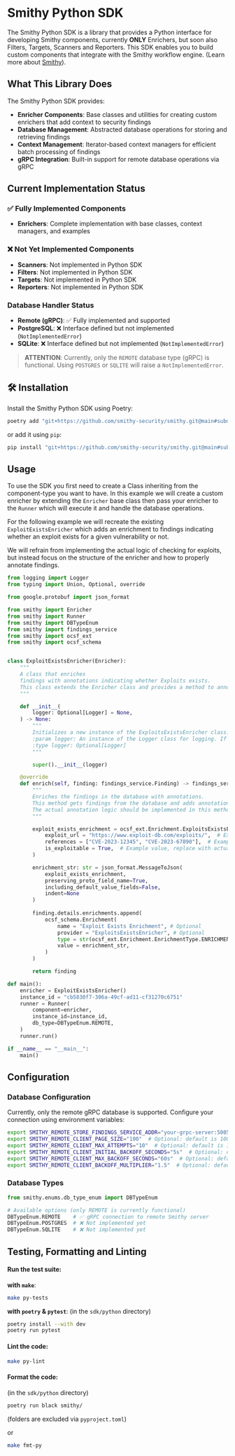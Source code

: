 # Smithy Python SDK

The Smithy Python SDK is a library that provides a Python interface for developing Smithy components, currently **ONLY** Enrichers, but soon also Filters, Targets, Scanners and Reporters. This SDK enables you to build custom components that integrate with the Smithy workflow engine. (Learn more about [Smithy](https://smithy.security/)).

## What This Library Does

The Smithy Python SDK provides:

* **Enricher Components**: Base classes and utilities for creating custom enrichers that add context to security findings
* **Database Management**: Abstracted database operations for storing and retrieving findings
* **Context Management**: Iterator-based context managers for efficient batch processing of findings
* **gRPC Integration**: Built-in support for remote database operations via gRPC

## Current Implementation Status

### ✅ Fully Implemented Components

* **Enrichers**: Complete implementation with base classes, context managers, and examples

### ❌ Not Yet Implemented Components

* **Scanners**: Not implemented in Python SDK
* **Filters**: Not implemented in Python SDK
* **Targets**: Not implemented in Python SDK
* **Reporters**: Not implemented in Python SDK

### Database Handler Status

* **Remote (gRPC)**: ✅ Fully implemented and supported
* **PostgreSQL**: ❌ Interface defined but not implemented (`NotImplementedError`)
* **SQLite**: ❌ Interface defined but not implemented (`NotImplementedError`)

> **ATTENTION**: Currently, only the `REMOTE` database type (gRPC) is functional. Using `POSTGRES` or `SQLITE` will raise a `NotImplementedError`.

## 🛠️ Installation

Install the Smithy Python SDK using Poetry:

```bash
poetry add "git+https://github.com/smithy-security/smithy.git@main#subdirectory=sdk/python"
```

or add it using `pip`:

```bash
pip install "git+https://github.com/smithy-security/smithy.git@main#subdirectory=sdk/python"
```

## Usage

To use the SDK you first need to create a Class inheriting from the component-type you want to have. In this example we will create a custom enricher by extending the `Enricher` base class then pass your enricher to the `Runner` which will execute it and handle the database operations.

For the following example we will recreate the existing `ExploitExistsEnricher` which adds an enrichment to findings indicating whether an exploit exists for a given vulnerability or not.

We will refrain from implementing the actual logic of checking for exploits, but instead focus on the structure of the enricher and how to properly annotate findings.

```python
from logging import Logger
from typing import Union, Optional, override

from google.protobuf import json_format

from smithy import Enricher
from smithy import Runner
from smithy import DBTypeEnum
from smithy import findings_service
from smithy import ocsf_ext
from smithy import ocsf_schema


class ExploitExistsEnricher(Enricher):
    """
    A class that enriches
    findings with annotations indicating whether Exploits exists.
    This class extends the Enricher class and provides a method to annotate findings.
    """

    def __init__(
        logger: Optional[Logger] = None,
    ) -> None:
        """
        Initializes a new instance of the ExploitsExistsEnricher class.
        :param logger: An instance of the Logger class for logging. If not provided, a default logger will be used.
        :type logger: Optional[Logger]
        """

        super().__init__(logger)

    @override
    def enrich(self, finding: findings_service.Finding) -> findings_service.Finding:
        """
        Enriches the findings in the database with annotations.
        This method gets findings from the database and adds annotations to them.
        The actual annotation logic should be implemented in this method.
        """

        exploit_exists_enrichment = ocsf_ext.Enrichment.ExploitsExistsEnrichment(
            exploit_url = "https://www.exploit-db.com/exploits/",  # Example URL, replace with actual logic
            references = ["CVE-2023-12345", "CVE-2023-67890"],  # Example CVEs, replace with actual logic
            is_exploitable = True,  # Example value, replace with actual logic
        )

        enrichment_str: str = json_format.MessageToJson(
            exploit_exists_enrichment,
            preserving_proto_field_name=True,
            including_default_value_fields=False,
            indent=None
        )
        
        finding.details.enrichments.append(
            ocsf_schema.Enrichment(
                name = "Exploit Exists Enrichment", # Optional
                provider = "ExploitsExistsEnricher", # Optional
                type = str(ocsf_ext.Enrichment.EnrichmentType.ENRICHMENT_TYPE_EXPLOIT_EXISTS), # Optional
                value = enrichment_str,
            )
        )

        return finding

def main():
    enricher = ExploitExistsEnricher()
    instance_id = "cb5830f7-306a-49cf-ad11-cf31270c6751"
    runner = Runner(
        component=enricher,
        instance_id=instance_id,
        db_type=DBTypeEnum.REMOTE,
    )
    runner.run()

if __name__ == "__main__":
    main()
```

## Configuration

### Database Configuration

Currently, only the remote gRPC database is supported. Configure your connection using environment variables:

```bash
export SMITHY_REMOTE_STORE_FINDINGS_SERVICE_ADDR="your-grpc-server:50051"  # Default: localhost:50051
export SMITHY_REMOTE_CLIENT_PAGE_SIZE="100"  # Optional: default is 100
export SMITHY_REMOTE_CLIENT_MAX_ATTEMPTS="10"  # Optional: default is 10
export SMITHY_REMOTE_CLIENT_INITIAL_BACKOFF_SECONDS="5s"  # Optional: default is 5s
export SMITHY_REMOTE_CLIENT_MAX_BACKOFF_SECONDS="60s"  # Optional: default is 60s
export SMITHY_REMOTE_CLIENT_BACKOFF_MULTIPLIER="1.5"  # Optional: default is 1.5
```

### Database Types

```python
from smithy.enums.db_type_enum import DBTypeEnum

# Available options (only REMOTE is currently functional)
DBTypeEnum.REMOTE    # ✅ gRPC connection to remote Smithy server
DBTypeEnum.POSTGRES  # ❌ Not implemented yet
DBTypeEnum.SQLITE    # ❌ Not implemented yet
```

## Testing, Formatting and Linting

#### Run the test suite:

**with `make`**:

```bash
make py-tests
```

**with `poetry` & `pytest`**:
(in the `sdk/python` directory)

```bash
poetry install --with dev
poetry run pytest
```

#### Lint the code:

```bash
make py-lint
```

#### Format the code:

(in the `sdk/python` directory)

```bash
poetry run black smithy/
```

(folders are excluded via `pyproject.toml`)

or

```bash
make fmt-py
```

